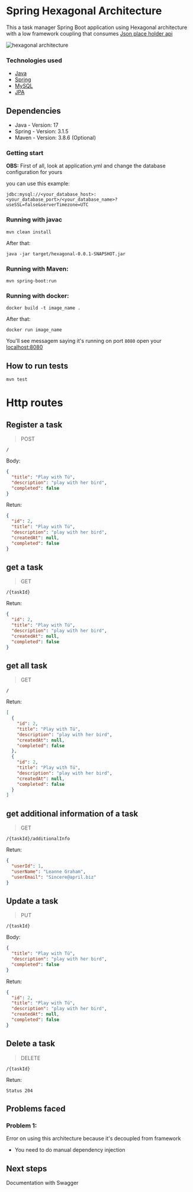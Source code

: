 # Spring Hexagonal Architecture

This a task manager Spring Boot application using Hexagonal architecture with a low framework coupling that consumes [Json place holder api](https://jsonplaceholder.typicode.com/)

![hexagonal architecture](https://miro.medium.com/v2/resize:fit:1170/1*aD3zDFzcF5Y2_27dvU213Q.png)

### Technologies used

* [Java](https://www.java.com/en/)
* [Spring](https://spring.io/)
* [MySQL](https://www.mysql.com/)
* [JPA](https://spring.io/projects/spring-data-jpa)

## Dependencies

* Java - Version: 17
* Spring - Version: 3.1.5
* Maven - Version: 3.8.6 (Optional)

### Getting start

**OBS:** First of all, look at application.yml and change the database configuration for yours

you can use this example:
```
jdbc:mysql://<your_database_host>:<your_database_port>/<your_database_name>?useSSL=false&serverTimezone=UTC
```

### Running with javac

```
mvn clean install
```

After that:

```
java -jar target/hexagonal-0.0.1-SNAPSHOT.jar
```

### Running with Maven:

```
mvn spring-boot:run
```

### Running with docker:

```
docker build -t image_name .
```

After that:

```
docker run image_name
```
You'll see messagem saying it's running on port ```8080```  open your [localhost:8080](http://localhost:8080)

## How to run tests

```
mvn test
```

# Http routes

## Register a task
> POST

```/```

Body:

```json
{
  "title": "Play with Tú",
  "description": "play with her bird",
  "completed": false
}
```

Retun:

```json
{
  "id": 2,
  "title": "Play with Tú",
  "description": "play with her bird",
  "createdAt": null,
  "completed": false
}
```

## get a task
> GET

```/{taskId}```

Retun:

```json
{
  "id": 2,
  "title": "Play with Tú",
  "description": "play with her bird",
  "createdAt": null,
  "completed": false
}
```

## get all task
> GET

```/```

Retun:

```json
[
  {
    "id": 2,
    "title": "Play with Tú",
    "description": "play with her bird",
    "createdAt": null,
    "completed": false
  },
  {
    "id": 2,
    "title": "Play with Tú",
    "description": "play with her bird",
    "createdAt": null,
    "completed": false
  }
]
```

## get additional information of a task
> GET

```/{taskId}/additionalInfo```

Retun:

```json
{
  "userId": 1,
  "userName": "Leanne Graham",
  "userEmail": "Sincere@april.biz"
}
```

## Update a task
> PUT

```/{taskId}```

Body:

```json
{
  "title": "Play with Tú",
  "description": "play with her bird",
  "completed": false
}
```

Retun:

```json
{
  "id": 2,
  "title": "Play with Tú",
  "description": "play with her bird",
  "createdAt": null,
  "completed": false
}
```

## Delete a task
> DELETE

```/{taskId}```

Retun:

```
Status 204
```

## Problems faced


### Problem 1:
Error on using this architecture because it's decoupled from framework
* You need to do manual dependency injection


## Next steps

Documentation with Swagger




